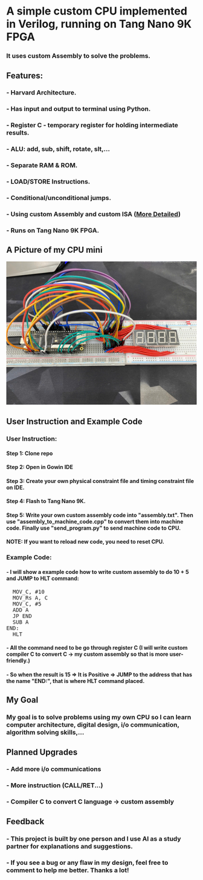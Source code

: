 # A simple custom CPU implemented in Verilog, running on Tang Nano 9K FPGA
### It uses custom Assembly to solve the problems.
## Features:
### - Harvard Architecture.
### - Has input and output to terminal using Python.
### - Register C - temporary register for holding intermediate results.
### - ALU: add, sub, shift, rotate, slt,...
### - Separate RAM & ROM.
### - LOAD/STORE Instructions.
### - Conditional/unconditional jumps.
### - Using custom Assembly and custom ISA (<a href="https://docs.google.com/document/d/1spk6qTvlEQv3vK2T30NwYCHgVy-ZGenoJlQO8q8Q0LQ/edit?tab=t.0" target="_blank">More Detailed</a>)
### - Runs on Tang Nano 9K FPGA.
## A Picture of my CPU mini
![CPU mini](cpu_pic.jpg)
## User Instruction and Example Code
### User Instruction:
#### Step 1: Clone repo 
#### Step 2: Open in Gowin IDE
#### Step 3: Create your own physical constraint file and timing constraint file on IDE.
#### Step 4: Flash to Tang Nano 9K.
#### Step 5: Write your own custom assembly code into "assembly.txt". Then use "assembly_to_machine_code.cpp" to convert them into machine code. Finally use "send_program.py" to send machine code to CPU.
#### NOTE: If you want to reload new code, you need to reset CPU.
### Example Code:
#### - I will show a example code how to write custom assembly to do 10 + 5 and JUMP to HLT command:
<pre>  MOV_C, #10
  MOV_Rs A, C
  MOV_C, #5
  ADD A
  JP END
  SUB A
END:
  HLT  </pre>
#### - All the command need to be go through register C (I will write custom compiler C to convert C -> my custom assembly so that is more user-friendly.)
#### - So when the result is 15 => It is Positive => JUMP to the address that has the name "END:", that is where HLT command placed.
## My Goal
### My goal is to solve problems using my own CPU so I can learn computer architecture, digital design, i/o communication, algorithm solving skills,...
## Planned Upgrades 
### - Add more i/o communications
### - More instruction (CALL/RET...)
### - Compiler C to convert C language -> custom assembly
## Feedback
### - This project is built by one person and I use AI as a study partner for explanations and suggestions.
### - If you see a bug or any flaw in my design, feel free to comment to help me better. Thanks a lot!


